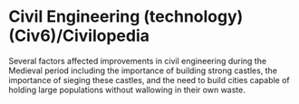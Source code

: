 # Civil Engineering (technology) (Civ6)/Civilopedia

Several factors affected improvements in civil engineering during the Medieval period including the importance of building strong castles, the importance of sieging these castles, and the need to build cities capable of holding large populations without wallowing in their own waste.